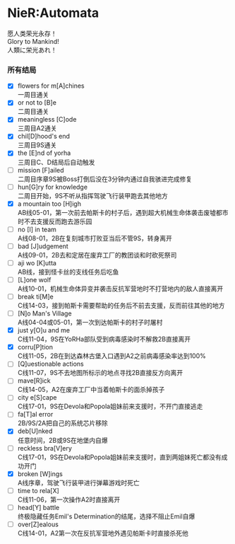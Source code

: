 # NieR:Automata
愿人类荣光永存！  
Glory to Mankind!  
人類に栄光あれ！

### 所有结局
- [x] flowers for m[A]chines  
一周目通关  
- [x] or not to [B]e  
二周目通关  
- [x] meaningless [C]ode  
三周目A2通关  
- [x] chil[D]hood's end  
三周目9S通关  
- [x] the [E]nd of yorha  
三周目C、D结局后自动触发  
- [ ] mission [F]ailed  
二周目序章9S被Boss打倒后没在3分钟内通过自我骇进完成修复  
- [ ] hun[G]ry for knowledge  
二周目开始，9S不听从指挥驾驶飞行装甲跑去其他地方  
- [x] a mountain too [H]igh  
AB线05-01，第一次前去帕斯卡的村子后，遇到超大机械生命体袭击废墟都市时不去支援反而跑去游乐园  
- [ ] no [I] in team  
A线08-01，2B在复刻城市打败亚当后不管9S，转身离开  
- [ ] bad [J]udgement  
A线09-01，2B去和定居在废弃工厂的教团谈和时砍死祭司  
- [ ] aji wo [K]utta  
AB线，接到怪卡丝的支线任务后吃鱼  
- [ ] [L]one wolf  
A线10-01，机械生命体异变并袭击反抗军营地时不打营地内的敌人直接离开  
- [ ] break ti[M]e  
C线14-03，接到帕斯卡需要帮助的任务后不前去支援，反而前往其他的地方  
- [ ] [N]o Man's Village  
A线04-04或05-01，第一次到达帕斯卡的村子时屠村  
- [x] just y[O]u and me  
C线11-04，9S在YoRHa部队受到病毒感染时不解救2B直接离开  
- [x] corru[P]tion  
C线11-05，2B在到达森林古堡入口遇到A2之前病毒感染率达到100%  
- [ ] [Q]uestionable actions  
C线11-07，9S不去地图所标示的地点寻找2B直接反方向离开  
- [ ] mave[R]ick  
C线14-05，A2在废弃工厂中当着帕斯卡的面杀掉孩子  
- [ ] city e[S]cape  
C线17-01，9S在Devola和Popola姐妹前来支援时，不开门直接逃走  
- [ ] fa[T]al error  
2B/9S/2A把自己的系统芯片移除  
- [x] deb[U]nked  
任意时间，2B或9S在地堡内自爆  
- [ ] reckless bra[V]ery  
C线17-01，9S在Devola和Popola姐妹前来支援时，直到两姐妹死亡都没有成功开门  
- [x] broken [W]ings  
A线序章，驾驶飞行装甲进行弹幕游戏时死亡  
- [ ] time to rela[X]  
C线11-06，第一次操作A2时直接离开  
- [ ] head[Y] battle  
终极隐藏任务Emil's Determination的结尾，选择不阻止Emil自爆  
- [ ] over[Z]ealous  
C线14-01，A2第一次在反抗军营地外遇见帕斯卡时直接杀死他  
